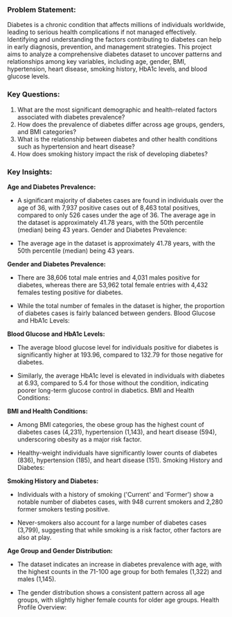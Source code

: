 ### **Problem Statement:**
Diabetes is a chronic condition that affects millions of individuals worldwide, leading to serious health complications if not managed effectively. Identifying and understanding the factors contributing to diabetes can help in early diagnosis, prevention, and management strategies. This project aims to analyze a comprehensive diabetes dataset to uncover patterns and relationships among key variables, including age, gender, BMI, hypertension, heart disease, smoking history, HbA1c levels, and blood glucose levels.

### **Key Questions:**
1. What are the most significant demographic and health-related factors associated with diabetes prevalence?
2. How does the prevalence of diabetes differ across age groups, genders, and BMI categories?
3. What is the relationship between diabetes and other health conditions such as hypertension and heart disease?
4. How does smoking history impact the risk of developing diabetes?

### **Key Insights:**

**Age and Diabetes Prevalence:**
* A significant majority of diabetes cases are found in individuals over the age of 36, with 7,937 positive cases out of 8,463 total positives, compared to only 526 cases under the age of 36.
The average age in the dataset is approximately 41.78 years, with the 50th percentile (median) being 43 years.
Gender and Diabetes Prevalence:

* The average age in the dataset is approximately 41.78 years, with the 50th percentile (median) being 43 years.


**Gender and Diabetes Prevalence:**
* There are 38,606 total male entries and 4,031 males positive for diabetes, whereas there are 53,962 total female entries with 4,432 females testing positive for diabetes.

* While the total number of females in the dataset is higher, the proportion of diabetes cases is fairly balanced between genders.
Blood Glucose and HbA1c Levels:


**Blood Glucose and HbA1c Levels:**
* The average blood glucose level for individuals positive for diabetes is significantly higher at 193.96, compared to 132.79 for those negative for diabetes.

* Similarly, the average HbA1c level is elevated in individuals with diabetes at 6.93, compared to 5.4 for those without the condition, indicating poorer long-term glucose control in diabetics.
BMI and Health Conditions:


**BMI and Health Conditions:**
* Among BMI categories, the obese group has the highest count of diabetes cases (4,231), hypertension (1,143), and heart disease (594), underscoring obesity as a major risk factor.

* Healthy-weight individuals have significantly lower counts of diabetes (836), hypertension (185), and heart disease (151).
Smoking History and Diabetes:

**Smoking History and Diabetes:**
* Individuals with a history of smoking ('Current' and 'Former') show a notable number of diabetes cases, with 948 current smokers and 2,280 former smokers testing positive.

* Never-smokers also account for a large number of diabetes cases (3,799), suggesting that while smoking is a risk factor, other factors are also at play.


**Age Group and Gender Distribution:**
* The dataset indicates an increase in diabetes prevalence with age, with the highest counts in the 71-100 age group for both females (1,322) and males (1,145).

* The gender distribution shows a consistent pattern across all age groups, with slightly higher female counts for older age groups.
Health Profile Overview:


